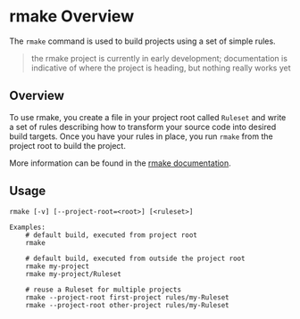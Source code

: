 rmake Overview
==============
The `rmake` command is used to build projects using a set of simple rules.

 > the rmake project is currently in early development; documentation is
 > indicative of where the project is heading, but nothing really works yet

Overview
--------
To use rmake, you create a file in your project root called `Ruleset` and
write a set of rules describing how to transform your source code into desired
build targets.  Once you have your rules in place, you run `rmake` from the
project root to build the project.

More information can be found in the [rmake documentation](doc/rmake.md).

Usage
-----
```
rmake [-v] [--project-root=<root>] [<ruleset>]

Examples:
    # default build, executed from project root
    rmake

    # default build, executed from outside the project root
    rmake my-project
    rmake my-project/Ruleset

    # reuse a Ruleset for multiple projects
    rmake --project-root first-project rules/my-Ruleset
    rmake --project-root other-project rules/my-Ruleset
```
